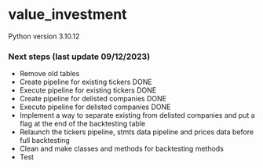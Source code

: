 # value_investment

Python version 3.10.12

### Next steps (last update 09/12/2023)

  - Remove old tables
  - Create pipeline for existing tickers DONE
  - Execute pipeline for existing tickers DONE
  - Create pipeline for delisted companies DONE
  - Execute pipeline for delisted companies DONE
  - Implement a way to separate existing from delisted companies and put a flag at the end of the backtesting table
  - Relaunch the tickers pipeline, stmts data pipeline and prices data before full backtesting
  - Clean and make classes and methods for backtesting methods
  - Test